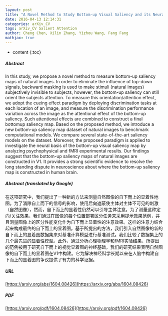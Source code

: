 ```yaml
---
layout: post
title: "A Novel Method to Study Bottom-up Visual Saliency and its Neural Mechanism"
date: 2016-04-13 12:14:31
categories: arXiv_CV
tags: arXiv_CV Salient Attention
author: Cheng Chen, Xilin Zhang, Yizhou Wang, Fang Fang
mathjax: true
---
```


* content
{:toc}

##### Abstract
In this study, we propose a novel method to measure bottom-up saliency maps of natural images. In order to eliminate the influence of top-down signals, backward masking is used to make stimuli (natural images) subjectively invisible to subjects, however, the bottom-up saliency can still orient the subjects attention. To measure this orientation/attention effect, we adopt the cueing effect paradigm by deploying discrimination tasks at each location of an image, and measure the discrimination performance variation across the image as the attentional effect of the bottom-up saliency. Such attentional effects are combined to construct a final bottomup saliency map. Based on the proposed method, we introduce a new bottom-up saliency map dataset of natural images to benchmark computational models. We compare several state-of-the-art saliency models on the dataset. Moreover, the proposed paradigm is applied to investigate the neural basis of the bottom-up visual saliency map by analyzing psychophysical and fMRI experimental results. Our findings suggest that the bottom-up saliency maps of natural images are constructed in V1. It provides a strong scientific evidence to resolve the long standing dispute in neuroscience about where the bottom-up saliency map is constructed in human brain.

##### Abstract (translated by Google)
在这项研究中，我们提出了一种新的方法来测量自然图像的自下而上的显着性地图。为了消除自上而下的信号的影响，使用后向遮蔽使主体对主体不可见的刺激（自然图像），然而，自下而上的显着性仍然可以引导主体注意。为了测量这种定向/关注效果，我们通过在图像的每个位置部署区分任务来采用提示效果范例，并且测量图像上的区分性能变化作为自下而上显着性的注意效果。这样的注意力结合起来构成最终的自下而上的显着图。基于所提出的方法，我们引入自然图像的新的自下而上的显着图数据集来对基准计算模型进行基准测试。我们比较了数据集上的几个最先进的显着性模型。此外，通过分析心理物理学和fMRI实验结果，所提出的范例被用于研究自下而上的视觉显着图的神经基础。我们的研究结果表明自然图像的自下而上的显着图在V1中构建。它为解决神经科学长期以来在人脑中构建自下而上的显着图的争议提供了有力的科学证据。

##### URL
[https://arxiv.org/abs/1604.08426](https://arxiv.org/abs/1604.08426)

##### PDF
[https://arxiv.org/pdf/1604.08426](https://arxiv.org/pdf/1604.08426)

